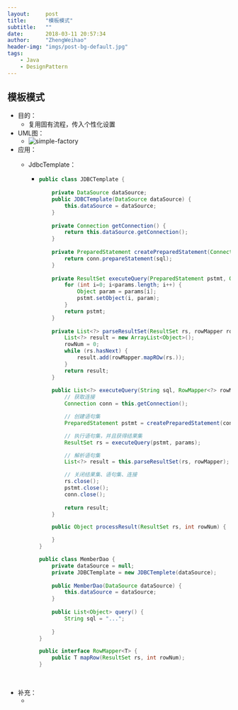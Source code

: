 ```yaml
---
layout:     post
title:      "模板模式"
subtitle:   ""
date:       2018-03-11 20:57:34
author:     "ZhengWeihao"
header-img: "imgs/post-bg-default.jpg"
tags:
    - Java
    - DesignPattern
---
```


模板模式
---

* 目的：
  * 复用固有流程，传入个性化设置
* UML图：
  * ![simple-factory](/imgs/designPattern/template/template.png)
* 应用：
  * JdbcTemplate：

    * ```java
      public class JDBCTemplate {
          
          private DataSource dataSource;
          public JDBCTemplate(DataSource dataSource) {
              this.dataSource = dataSource;
          }
          
          private Connection getConnection() {
              return this.dataSource.getConnection();
          }
          
          private PreparedStatement createPreparedStatement(Connection conn, String sql) {
              return conn.prepareStatement(sql);
          }
          
          private ResultSet executeQuery(PreparedStatement pstmt, Object[] params) {
              for (int i=0; i<params.length; i++) {
                  Object param = params[i];
                  pstmt.setObject(i, param);
              }
              return pstmt;
          }
          
          private List<?> parseResultSet(ResultSet rs, rowMapper rowMapper) {
              List<?> result = new ArrayList<Object>();
              rowNum = 0;
              while (rs.hasNext) {
                  result.add(rowMapper.mapROw(rs.));
              }
              return result;
          }
          
          public List<?> executeQuery(String sql, RowMapper<?> rowMapper, Object[] params)　{
              // 获取连接
              Connection conn = this.getConnection();

              // 创建语句集
              PreparedStatement pstmt = createPreparedStatement(conn, sql);

              // 执行语句集，并且获得结果集
              ResultSet rs = executeQuery(pstmt, params);

              // 解析语句集
              List<?> result = this.parseResultSet(rs, rowMapper);

              // 关闭结果集、语句集、连接
              rs.close();
              pstmt.close();
              conn.close();
              
              return result;
          }

          public Object processResult(ResultSet rs, int rowNum) {

          }
      }

      public class MemberDao {
          private dataSource = null;
          private JDBCTemplate = new JDBCTemplete(dataSource);
          
          public MemberDao(DataSource dataSource) {
              this.dataSource = dataSource;
          }
          
          public List<Object> query() {
              String sql = "...";
              
          }
      }

      public interface RowMapper<T> {
          public T mapRow(ResultSet rs, int rowNum);
      }
      ```

      ​
* 补充：
  * ​


